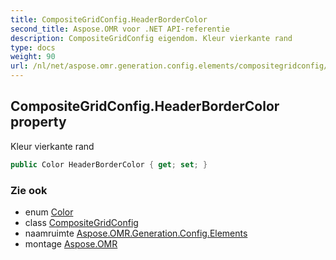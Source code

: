 ```yaml
---
title: CompositeGridConfig.HeaderBorderColor
second_title: Aspose.OMR voor .NET API-referentie
description: CompositeGridConfig eigendom. Kleur vierkante rand
type: docs
weight: 90
url: /nl/net/aspose.omr.generation.config.elements/compositegridconfig/headerbordercolor/
---
```

## CompositeGridConfig.HeaderBorderColor property

Kleur vierkante rand

```csharp
public Color HeaderBorderColor { get; set; }
```

### Zie ook

* enum [Color](../../../aspose.omr.generation/color/)
* class [CompositeGridConfig](../)
* naamruimte [Aspose.OMR.Generation.Config.Elements](../../compositegridconfig/)
* montage [Aspose.OMR](../../../)


